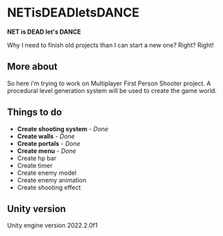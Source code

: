 # NETisDEADletsDANCE
**NET is DEAD let's DANCE**

Why I need to finish old projects than I can start a new one? Right? Right!

## More about
So here i'm trying to work on Multiplayer First Person Shooter project.
A procedural level generation system will be used to create the game world.

## Things to do
* **Create shooting system**	-	*Done*
* **Create walls** - *Done*
* **Create portals** - *Done*
* **Create menu** - *Done*
* Create hp bar
* Create timer
* Create enemy model
* Create enemy animation
* Create shooting effect

## Unity version
Unity engine version 2022.2.0f1
